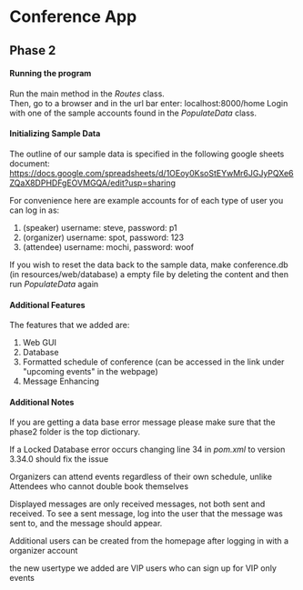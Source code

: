 # Conference App
## Phase 2

#### Running the program
Run the main method in the *Routes* class.  
Then, go to a browser and in the url bar enter: localhost:8000/home
Login with one of the sample accounts found in the *PopulateData* class.


#### Initializing Sample Data
The outline of our sample data is specified in the following google sheets document:
https://docs.google.com/spreadsheets/d/1OEoy0KsoStEYwMr6JGJyPQXe6ZQaX8DPHDFgEOVMGQA/edit?usp=sharing

For convenience here are example accounts for of each type of user you can log in as:
1. (speaker)   username: steve,  password: p1
2. (organizer) username: spot,   password: 123
3. (attendee)  username: mochi,  password: woof

If you wish to reset the data back to the sample data,
make conference.db (in resources/web/database) a empty file by deleting the content
 and then run *PopulateData* again

#### Additional Features
The features that we added are:
1. Web GUI
2. Database
3. Formatted schedule of conference (can be accessed in the link under "upcoming events" in the webpage)
4. Message Enhancing

#### Additional Notes
If you are getting a data base error message please make sure that the phase2 folder 
is the top dictionary.

If a Locked Database error occurs changing line 34 in *pom.xml* to version 3.34.0 should fix the issue

Organizers can attend events regardless of their own schedule, unlike Attendees who cannot double book themselves

Displayed messages are only received messages, not both sent and received. 
To see a sent message, log into the user that the message was sent to, and the message should appear.

Additional users can be created from the homepage after logging in with a organizer account

the new usertype we added are VIP users who can sign up for VIP only events